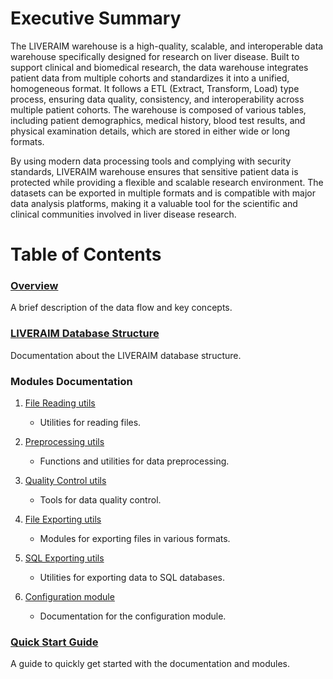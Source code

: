 # Executive Summary

The LIVERAIM warehouse is a high-quality, scalable, and interoperable data warehouse specifically designed for research on liver disease. Built to support clinical and biomedical research, the data warehouse integrates patient data from multiple cohorts and standardizes it into a unified, homogeneous format. It follows a ETL (Extract, Transform, Load) type process, ensuring data quality, consistency, and interoperability across multiple patient cohorts. The warehouse is composed of various tables, including patient demographics, medical history, blood test results, and physical examination details, which are stored in either wide or long formats. 

By using modern data processing tools and complying with security standards, LIVERAIM warehouse ensures that sensitive patient data is protected while providing a flexible and scalable research environment. The datasets can be exported in multiple formats and is compatible with major data analysis platforms, making it a valuable tool for the scientific and clinical communities involved in liver disease research. 

# Table of Contents

### [Overview](dataflow.md)

A brief description of the data flow and key concepts.

### [LIVERAIM Database Structure](liveraim_database_structure.md)

Documentation about the LIVERAIM database structure.

### Modules Documentation

1. [File Reading utils](modules_documentation/file_reading_utils_doc.md)
      - Utilities for reading files.

2. [Preprocessing utils](modules_documentation/data_processing_utils_doc.md)
      - Functions and utilities for data preprocessing.

3. [Quality Control utils](modules_documentation/qc_checks_utils_doc.md)
      - Tools for data quality control.

4. [File Exporting utils](modules_documentation/file_exporting_utils_doc.md)
      - Modules for exporting files in various formats.

5. [SQL Exporting utils](modules_documentation/sql_exporting_utils_doc.md)
      - Utilities for exporting data to SQL databases.

6. [Configuration module](configuration/configuration_module.md)
      - Documentation for the configuration module.

### [Quick Start Guide](quick_start_guide.md)

A guide to quickly get started with the documentation and modules.
